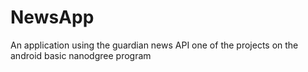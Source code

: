 # NewsApp
An application using the guardian news API 
one of the projects on the android basic nanodgree program

